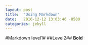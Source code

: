 ```yaml
---
layout: post
title:  "Using Markdown"
date:   2016-12-12 13:03:46 -0500
categories: jekyll 
---
```

#Markdown level1#
##Level2##
__Bold__
